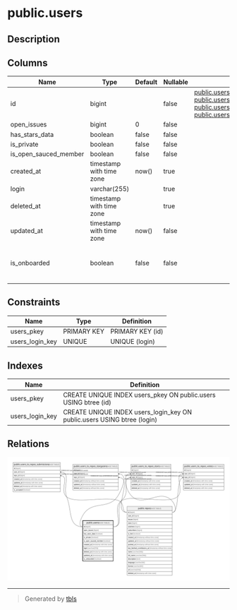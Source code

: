 # public.users

## Description

## Columns

| Name                  | Type                     | Default | Nullable | Children                                                                                                                                                                                                                                                                      | Parents | Comment                                    |
| --------------------- | ------------------------ | ------- | -------- | ----------------------------------------------------------------------------------------------------------------------------------------------------------------------------------------------------------------------------------------------------------------------------- | ------- | ------------------------------------------ |
| id                    | bigint                   |         | false    | [public.users_to_repos_stars](public.users_to_repos_stars.md) [public.users_to_repos_votes](public.users_to_repos_votes.md) [public.users_to_repos_submissions](public.users_to_repos_submissions.md) [public.users_to_repos_stargazers](public.users_to_repos_stargazers.md) |         |                                            |
| open_issues           | bigint                   | 0       | false    |                                                                                                                                                                                                                                                                               |         |                                            |
| has_stars_data        | boolean                  | false   | false    |                                                                                                                                                                                                                                                                               |         |                                            |
| is_private            | boolean                  | false   | false    |                                                                                                                                                                                                                                                                               |         |                                            |
| is_open_sauced_member | boolean                  | false   | false    |                                                                                                                                                                                                                                                                               |         |                                            |
| created_at            | timestamp with time zone | now()   | true     |                                                                                                                                                                                                                                                                               |         |                                            |
| login                 | varchar(255)             |         | true     |                                                                                                                                                                                                                                                                               |         |                                            |
| deleted_at            | timestamp with time zone |         | true     |                                                                                                                                                                                                                                                                               |         |                                            |
| updated_at            | timestamp with time zone | now()   | false    |                                                                                                                                                                                                                                                                               |         |                                            |
| is_onboarded          | boolean                  | false   | false    |                                                                                                                                                                                                                                                                               |         | Flag whether user has completed onboarding |

## Constraints

| Name            | Type        | Definition       |
| --------------- | ----------- | ---------------- |
| users_pkey      | PRIMARY KEY | PRIMARY KEY (id) |
| users_login_key | UNIQUE      | UNIQUE (login)   |

## Indexes

| Name            | Definition                                                              |
| --------------- | ----------------------------------------------------------------------- |
| users_pkey      | CREATE UNIQUE INDEX users_pkey ON public.users USING btree (id)         |
| users_login_key | CREATE UNIQUE INDEX users_login_key ON public.users USING btree (login) |

## Relations

![er](public.users.svg)

---

> Generated by [tbls](https://github.com/k1LoW/tbls)
